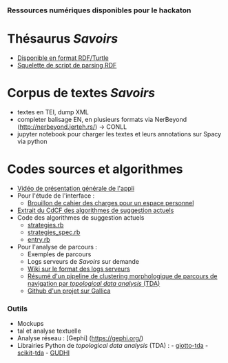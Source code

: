 ### Ressources numériques disponibles pour le hackaton

# Thésaurus *Savoirs* 
   - [Disponible en format RDF/Turtle](https://datu.ehess.fr/rest/v1/savoirs/data?format=text/turtle) 
   - [Squelette de script de parsing RDF](https://github.com/PSIG-EHESS/HackathonSavoirs/blob/main/parse_rdf_thesaurus.py)
  
# Corpus de textes *Savoirs*
  - textes en TEI, dump XML
  - completer balisage EN, en plusieurs formats via NerBeyond (http://nerbeyond.jerteh.rs/) -> CONLL
  - jupyter notebook pour charger les textes et leurs annotations sur Spacy via python
  
# Codes sources et algorithmes
  - [Vidéo de présentation générale de l'appli](https://drive.protonmail.com/urls/MVADPDEESC#Hl4evDhz3rwQ)
  - Pour l'étude de l'interface :
      - [Brouillon de cahier des charges pour un espace personnel](https://github.com/PSIG-EHESS/HackathonSavoirs/blob/main/CdCF_Savoirs_espaceperso.pdf)
  - [Extrait du CdCF des algorithmes de suggestion actuels](https://github.com/PSIG-EHESS/HackathonSavoirs/blob/main/CdCF_suggestion.pdf)
  - Code des algorithmes de suggestion actuels
      - [strategies.rb](https://github.com/PSIG-EHESS/HackathonSavoirs/blob/main/strategies.rb)
      - [strategies_spec.rb](https://github.com/PSIG-EHESS/HackathonSavoirs/blob/main/strategies_spec.rb)
      - [entry.rb](https://github.com/PSIG-EHESS/HackathonSavoirs/blob/main/entry.rb)
  - Pour l'analyse de parcours :
      - Exemples de parcours
      - Logs serveurs de *Savoirs* sur demande
      - [Wiki sur le format des logs serveurs](https://gitlab.com/ehess/savoirs/-/wikis/références/Api)
      - [Résumé d'un pipeline de clustering morphologique de parcours de navigation par *topological data analysis* (TDA)](https://github.com/PSIG-EHESS/HackathonSavoirs/blob/main/Overview%20of%20TDA%20Pipeline%20for%20Path%20Clustering.pdf)
      - [Github d'un projet sur Gallica](https://github.com/LHST-EPFL/TDA-Gallica)


### Outils 
- Mockups
- tal et analyse textuelle
- Analyse réseau : [Gephi] (https://gephi.org/)
- Librairies Python de *topological data analysis* (TDA) :
      - [giotto-tda](https://github.com/giotto-ai/giotto-tda)
      - [scikit-tda](https://github.com/scikit-tda/scikit-tda)
      - [GUDHI](https://gudhi.inria.fr)
